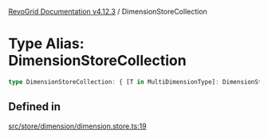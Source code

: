 [RevoGrid Documentation v4.12.3](README.md) / DimensionStoreCollection

# Type Alias: DimensionStoreCollection

```ts
type DimensionStoreCollection: { [T in MultiDimensionType]: DimensionStore };
```

## Defined in

[src/store/dimension/dimension.store.ts:19](https://github.com/revolist/revogrid/blob/d8faaf908685ef9767dc3ea8ccad1628e41fbf76/src/store/dimension/dimension.store.ts#L19)
